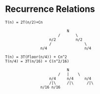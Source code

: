 # Recurrence Relations

```
T(n) = 2T(n/2)+Cn 
```

                                N
                            /       \
                        n/2         n/2
                        /               \
                    n/4                 n/4


```
T(n) = 3T(Floor(n/4)) + Cn^2
T(n/4) = 3T(n/16) + C(n^2/16)
```

                                N
                            /   |    \
                        n/4     n/4     n/4
                        /|\     /|\      /|\       
                    n/16 n/16